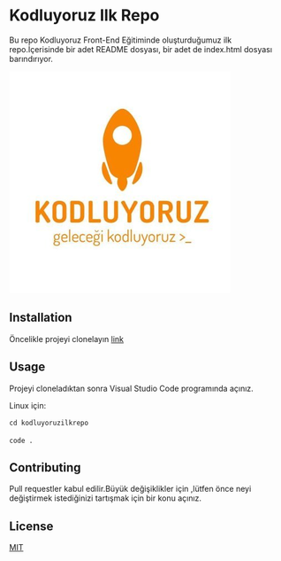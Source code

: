 # Kodluyoruz Ilk Repo

Bu repo Kodluyoruz Front-End Eğitiminde oluşturduğumuz ilk repo.İçerisinde bir adet README dosyası, bir adet de index.html dosyası barındırıyor.

![Kodluyoruz Logo](https://raw.githubusercontent.com/Kodluyoruz/taskforce/git/git/markdown-nedir-nasil-kullaniriz-/figures/kodluyoruz_logo.jpg)

## Installation

Öncelikle projeyi clonelayın [link](https://github.com/AlpayBeydemir/kodluyoruzilkrepo.git)

## Usage

Projeyi cloneladıktan sonra Visual Studio Code programında açınız.

Linux için:

```
cd kodluyoruzilkrepo

code .
```

## Contributing

Pull requestler kabul edilir.Büyük değişiklikler için ,lütfen önce neyi değiştirmek istediğinizi tartışmak için bir konu açınız.

## License

[MIT](https://choosealicense.com/licenses/mit/)

